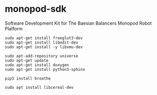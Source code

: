 # monopod-sdk
Software Development Kit for The Baesian Balancers Monopod Robot Platform


<!-- Cmake deps -->
```
sudo apt-get install freeglut3-dev
sudo apt-get install libedit-dev
sudo apt-get install -y libxmu-dev
```

<!-- doxygen and sphinx -->
```
sudo apt-add-repository universe
sudo apt-get update
sudo apt-get install doxygen
sudo apt-get install python3-sphinx
```

<!-- extra doc dep -->
```
pip3 install breathe
```

<!-- For shared_memory -->
```
sudo apt install libcereal-dev
```
